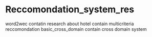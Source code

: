 # Reccomondation_system_res
word2wec contatin research about 
hotel contain multicriteria reccomondation 
basic_cross_domain contain cross domain system 
